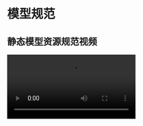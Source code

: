 # 模型规范

## 静态模型资源规范视频

<video controls src="https://arkimg.ark.online/02%E5%9C%BA%E6%99%AF%E7%AF%87%EF%BC%9A%E9%9D%99%E6%80%81%E6%A8%A1%E5%9E%8B%E8%B5%84%E6%BA%90%E8%A7%84%E8%8C%83.mp4" />

## 模型基本规范

- 模型需要封口。

![img](https://arkimg.ark.online/1687938141703-6.png)

- 单面模型需要制作双面。

![img](https://arkimg.ark.online/1687938141703-1.png)

- 正确使用光滑组，

![img](https://arkimg.ark.online/1687938141703-2.png)

- 正确调整模型法线朝向

![img](https://arkimg.ark.online/1687938141703-3.png)

- 无多边面（≥4）

![img](https://arkimg.ark.online/1687938141703-4.png)

- 无废点

  ![img](https://arkimg.ark.online/1688102827789-5.jpeg)

- 无重叠面

  ![img](https://arkimg.ark.online/1688103146121-10.png)

检查多边面方式：

![img](https://arkimg.ark.online/1687938141703-5.png)

- STL  check 检查模型是否有错误

![img](https://arkimg.ark.online/1687252234945-6.png)

- 重置模型。

  ![img](https://arkimg.ark.online/1687252234945-7.png)

## 模型正面：

在 max 和 blender 和里面，物体正面朝向为-Y，（3ds max 里面正视图）如图所示。

![img](https://arkimg.ark.online/1687252234945-8.jpeg)

**（如果朝向设置错误会导致编辑器里面截图显示的效果不对，可能辨认不清物体）**

**（maya 坐标需要调整成3ds max 坐标）**

![img](https://arkimg.ark.online/1687252234945-9.png)

## 模型坐标位置和模型朝向（推荐软件 3ds max）

- 所有模型坐标轴位置都必须在（0，0，0）

- 合理设置坐标轴位置和朝向（详情请看下表）

|            | 坐标位置                           | 模型左右朝向                       | 示例截图                                               |                                                        |
| ---------- | ---------------------------------- | ---------------------------------- | ------------------------------------------------------ | ------------------------------------------------------ |
| 普通模型   | 居中最底                           | 不限制                             | ![img](https://arkimg.ark.online/1687252234946-10.png) |                                                        |
| 挂架物体   | 支点上                             | 不限制                             | ![img](https://arkimg.ark.online/1687252234946-11.png) |                                                        |
| 门         | 开门的支点上                       | 不限制                             | ![img](https://arkimg.ark.online/1687252234946-12.png) | ![img](https://arkimg.ark.online/1687252234946-13.png) |
| 手持物     | 手握位置，                         | 刀刃，枪头向右。                   | ![img](https://arkimg.ark.online/1687252234946-14.png) | ![img](https://arkimg.ark.online/1687252234946-15.png) |
| 子弹导弹等 | 坐标放在物体头部中心位置           | 子弹、导弹、等发射物等发射方向朝右 | ![img](https://arkimg.ark.online/1687252234946-16.png) |                                                        |
| 载具类     | 居中最底，船类等可以放在水平线位置 | 行驶方向朝右                       | ![img](https://arkimg.ark.online/1687252234946-17.png) | ![img](https://arkimg.ark.online/1687252234946-18.png) |
| 轮子       | 居中                               | 不限制                             | ![img](https://arkimg.ark.online/1687252234946-19.png) |                                                        |

- 正确的设置坐标位置和朝向，能快速的在编辑器显示合理的使用效果。


![img](https://arkimg.ark.online/1687252234946-20.png)

## 道具手握尺寸规范：

|                      | 半径   | 图示                                                   | FBX                                                          |
| -------------------- | ------ | ------------------------------------------------------ | ------------------------------------------------------------ |
| 二次元/写实/欧美卡通 | ≤2cm   | ![img](https://arkimg.ark.online/1687252234946-21.png) | [普通风格手模型(点此下载)](https://arkimg.ark.online/SM_100000001_CartoonHand_AA001.fbx) |
| lowpoly              | ≤3.5cm | ![img](https://arkimg.ark.online/1687252234946-22.png) | [Lowpoly 手模型(点此下载)](https://arkimg.ark.online/SM_100000001_LowpolyHand_AA001.fbx) |